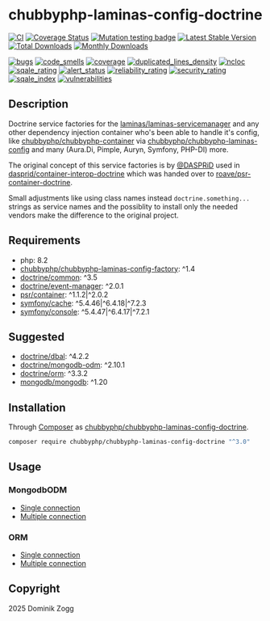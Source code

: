 # chubbyphp-laminas-config-doctrine

[![CI](https://github.com/chubbyphp/chubbyphp-laminas-config-doctrine/actions/workflows/ci.yml/badge.svg)](https://github.com/chubbyphp/chubbyphp-laminas-config-doctrine/actions/workflows/ci.yml)
[![Coverage Status](https://coveralls.io/repos/github/chubbyphp/chubbyphp-laminas-config-doctrine/badge.svg?branch=master)](https://coveralls.io/github/chubbyphp/chubbyphp-laminas-config-doctrine?branch=master)
[![Mutation testing badge](https://img.shields.io/endpoint?style=flat&url=https%3A%2F%2Fbadge-api.stryker-mutator.io%2Fgithub.com%2Fchubbyphp%2Fchubbyphp-laminas-config-doctrine%2Fmaster)](https://dashboard.stryker-mutator.io/reports/github.com/chubbyphp/chubbyphp-laminas-config-doctrine/master)
[![Latest Stable Version](https://poser.pugx.org/chubbyphp/chubbyphp-laminas-config-doctrine/v)](https://packagist.org/packages/chubbyphp/chubbyphp-laminas-config-doctrine)
[![Total Downloads](https://poser.pugx.org/chubbyphp/chubbyphp-laminas-config-doctrine/downloads)](https://packagist.org/packages/chubbyphp/chubbyphp-laminas-config-doctrine)
[![Monthly Downloads](https://poser.pugx.org/chubbyphp/chubbyphp-laminas-config-doctrine/d/monthly)](https://packagist.org/packages/chubbyphp/chubbyphp-laminas-config-doctrine)

[![bugs](https://sonarcloud.io/api/project_badges/measure?project=chubbyphp_chubbyphp-laminas-config-doctrine&metric=bugs)](https://sonarcloud.io/dashboard?id=chubbyphp_chubbyphp-laminas-config-doctrine)
[![code_smells](https://sonarcloud.io/api/project_badges/measure?project=chubbyphp_chubbyphp-laminas-config-doctrine&metric=code_smells)](https://sonarcloud.io/dashboard?id=chubbyphp_chubbyphp-laminas-config-doctrine)
[![coverage](https://sonarcloud.io/api/project_badges/measure?project=chubbyphp_chubbyphp-laminas-config-doctrine&metric=coverage)](https://sonarcloud.io/dashboard?id=chubbyphp_chubbyphp-laminas-config-doctrine)
[![duplicated_lines_density](https://sonarcloud.io/api/project_badges/measure?project=chubbyphp_chubbyphp-laminas-config-doctrine&metric=duplicated_lines_density)](https://sonarcloud.io/dashboard?id=chubbyphp_chubbyphp-laminas-config-doctrine)
[![ncloc](https://sonarcloud.io/api/project_badges/measure?project=chubbyphp_chubbyphp-laminas-config-doctrine&metric=ncloc)](https://sonarcloud.io/dashboard?id=chubbyphp_chubbyphp-laminas-config-doctrine)
[![sqale_rating](https://sonarcloud.io/api/project_badges/measure?project=chubbyphp_chubbyphp-laminas-config-doctrine&metric=sqale_rating)](https://sonarcloud.io/dashboard?id=chubbyphp_chubbyphp-laminas-config-doctrine)
[![alert_status](https://sonarcloud.io/api/project_badges/measure?project=chubbyphp_chubbyphp-laminas-config-doctrine&metric=alert_status)](https://sonarcloud.io/dashboard?id=chubbyphp_chubbyphp-laminas-config-doctrine)
[![reliability_rating](https://sonarcloud.io/api/project_badges/measure?project=chubbyphp_chubbyphp-laminas-config-doctrine&metric=reliability_rating)](https://sonarcloud.io/dashboard?id=chubbyphp_chubbyphp-laminas-config-doctrine)
[![security_rating](https://sonarcloud.io/api/project_badges/measure?project=chubbyphp_chubbyphp-laminas-config-doctrine&metric=security_rating)](https://sonarcloud.io/dashboard?id=chubbyphp_chubbyphp-laminas-config-doctrine)
[![sqale_index](https://sonarcloud.io/api/project_badges/measure?project=chubbyphp_chubbyphp-laminas-config-doctrine&metric=sqale_index)](https://sonarcloud.io/dashboard?id=chubbyphp_chubbyphp-laminas-config-doctrine)
[![vulnerabilities](https://sonarcloud.io/api/project_badges/measure?project=chubbyphp_chubbyphp-laminas-config-doctrine&metric=vulnerabilities)](https://sonarcloud.io/dashboard?id=chubbyphp_chubbyphp-laminas-config-doctrine)

## Description

Doctrine service factories for the [laminas/laminas-servicemanager][2] and any other dependency injection container
who's been able to handle it's config, like [chubbyphp/chubbyphp-container][3] via [chubbyphp/chubbyphp-laminas-config][4]
and many (Aura.Di, Pimple, Auryn, Symfony, PHP-DI) more.

The original concept of this service factories is by [@DASPRiD][5] used in [dasprid/container-interop-doctrine][6]
which was handed over to [roave/psr-container-doctrine][7].

Small adjustments like using class names instead `doctrine.something...` strings as service names
and the possiblity to install only the needed vendors make the difference to the original project.

## Requirements

 * php: 8.2
 * [chubbyphp/chubbyphp-laminas-config-factory][10]: ^1.4
 * [doctrine/common][11]: ^3.5
 * [doctrine/event-manager][12]: ^2.0.1
 * [psr/container][13]: ^1.1.2|^2.0.2
 * [symfony/cache][14]: ^5.4.46|^6.4.18|^7.2.3
 * [symfony/console][14]: ^5.4.47|^6.4.17|^7.2.1

## Suggested

 * [doctrine/dbal][20]: ^4.2.2
 * [doctrine/mongodb-odm][21]: ^2.10.1
 * [doctrine/orm][22]: ^3.3.2
 * [mongodb/mongodb][23]: ^1.20

## Installation

Through [Composer](http://getcomposer.org) as [chubbyphp/chubbyphp-laminas-config-doctrine][1].

```sh
composer require chubbyphp/chubbyphp-laminas-config-doctrine "^3.0"
```

## Usage

### MongodbODM

 * [Single connection][30]
 * [Multiple connection][31]

### ORM

 * [Single connection][32]
 * [Multiple connection][33]

## Copyright

2025 Dominik Zogg

[1]: https://packagist.org/packages/chubbyphp/chubbyphp-laminas-config-doctrine

[2]: https://packagist.org/packages/laminas/laminas-servicemanager
[3]: https://packagist.org/packages/chubbyphp/chubbyphp-container
[4]: https://packagist.org/packages/chubbyphp/chubbyphp-laminas-config
[5]: https://github.com/DASPRiD
[6]: https://packagist.org/packages/dasprid/container-interop-doctrine
[7]: https://packagist.org/packages/roave/psr-container-doctrine

[10]: https://packagist.org/packages/chubbyphp/chubbyphp-laminas-config-factory
[11]: https://packagist.org/packages/doctrine/common
[12]: https://packagist.org/packages/doctrine/event-manager
[13]: https://packagist.org/packages/psr/container
[14]: https://packagist.org/packages/symfony/cache
[15]: https://packagist.org/packages/symfony/console

[20]: https://packagist.org/packages/doctrine/dbal
[21]: https://packagist.org/packages/doctrine/mongodb-odm
[22]: https://packagist.org/packages/doctrine/orm
[23]: https://packagist.org/packages/mongodb/mongodb

[30]: doc/DocumentManager.md
[31]: doc/DocumentManagers.md
[32]: doc/EntityManager.md
[33]: doc/EntityManagers.md
